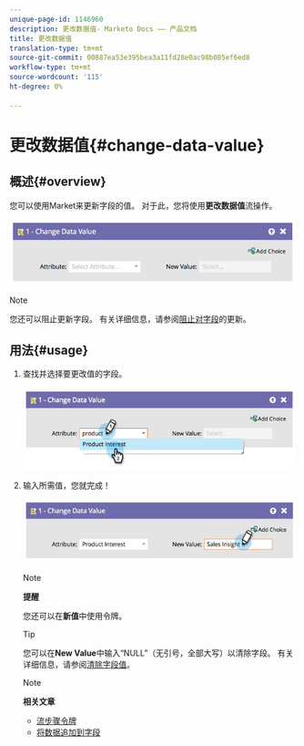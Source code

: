 ```yaml
---
unique-page-id: 1146960
description: 更改数据值- Marketo Docs —— 产品文档
title: 更改数据值
translation-type: tm+mt
source-git-commit: 00887ea53e395bea3a11fd28e0ac98b085ef6ed8
workflow-type: tm+mt
source-wordcount: '115'
ht-degree: 0%

---
```



# 更改数据值{#change-data-value}

## 概述{#overview}

您可以使用Market来更新字段的值。 对于此，您将使用**更改数据值**流操作。

![](assets/image2014-9-22-11-3a15-3a34.png)

>[!NOTE]
>
>您还可以阻止更新字段。 有关详细信息，请参阅[阻止对字段](../../../../product-docs/administration/field-management/block-updates-to-a-field.md)的更新。

## 用法{#usage}

1. 查找并选择要更改值的字段。

   ![](assets/image2014-9-22-11-3a18-3a29.png)

1. 输入所需值，您就完成！

   ![](assets/image2014-9-22-11-3a18-3a38.png)

   >[!NOTE]
   >
   >**提醒**
   >
   >
   >您还可以在&#x200B;**新值**&#x200B;中使用令牌。

   >[!TIP]
   >
   >您可以在&#x200B;**New Value**&#x200B;中输入“NULL”（无引号，全部大写）以清除字段。 有关详细信息，请参阅[清除字段值](change-data-value/clear-field-values.md)。

   >[!NOTE]
   >
   >**相关文章**
   >
   >    
   >    
   >    * [流步骤令牌](use-tokens-in-flow-steps.md)
   >    * [将数据追加到字段](append-data-to-a-field.md)


